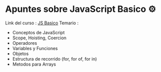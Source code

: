# Apuntes sobre JavaScript Basico ⚙
Link del curso : [JS Basico](http://https://platzi.com/cursos/basico-javascript/ "JS Basico")
Temario : 
- Conceptos de JavaScript
- Scope, Hoisting, Coercion
- Operadores
- Variables y Funciones
- Objetos
- Estructura de recorrido (for, for of, for in)
- Metodos para Arrays
